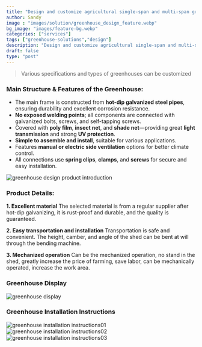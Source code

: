 ```yaml
---
title: "Design and customize agricultural single-span and multi-span greenhouses"
author: Sandy
image : "images/solution/greenhouse_design_feature.webp"
bg_image: "images/feature-bg.webp"
categories: ["services"]
tags: ["greenhouse-solutions","design"]
description: "Design and customize agricultural single-span and multi-span greenhouses to suit various crops, climates, and irrigation systems."
draft: false
type: "post"
---
```


> Various specifications and types of greenhouses can be customized

### Main Structure & Features of the Greenhouse:

- The main frame is constructed from **hot-dip galvanized steel pipes**, ensuring durability and excellent corrosion resistance.  
- **No exposed welding points**; all components are connected with galvanized bolts, screws, and self-tapping screws.  
- Covered with **poly film**, **insect net**, and **shade net**—providing great **light transmission** and strong **UV protection**.  
- **Simple to assemble and install**, suitable for various applications.  
- Features **manual or electric side ventilation** options for better climate control.  
- All connections use **spring clips**, **clamps**, and **screws** for secure and easy installation.

![greenhouse design product introduction](/images/solution/greenhouse_design_product_introduction.jpg)

### Product Details:

**1. Excellent material** The selected material is from a regular supplier after hot-dip galvanizing, it is rust-proof and durable, and the quality is guaranteed.</p>

**2. Easy transportation and installation** Transportation is safe and convenient. The height, camber, and angle of the shed can be bent at will through the bending machine.</p>

**3. Mechanized operation** Can be the mechanized operation, no stand in the shed, greatly increase the price of farming, save labor, can be mechanically operated, increase the work area.

### Greenhouse Display
![greenhouse display](/images/solution/greenhouse_design_display.webp)

### Greenhouse Installation Instructions

![greenhouse installation instructions01](/images/solution/greenhouse_design_installation1.webp)
![greenhouse installation instructions02](/images/solution/greenhouse_design_installation2.webp)
![greenhouse installation instructions03](/images/solution/greenhouse_design_installation3.webp)

